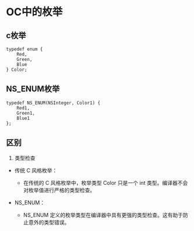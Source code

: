 # OC中的枚举

## c枚举
```
typedef enum {
    Red,
    Green,
    Blue
} Color;
```

## NS_ENUM枚举
```
typedef NS_ENUM(NSInteger, Color1) {
    Red1,
    Green1,
    Blue1
};
```

## 区别
1. 类型检查

- 传统 C 风格枚举：
    - 在传统的 C 风格枚举中，枚举类型 Color 只是一个 int 类型。编译器不会对枚举值进行严格的类型检查。

- NS_ENUM：
    - NS_ENUM 定义的枚举类型在编译器中具有更强的类型检查。这有助于防止意外的类型错误。
